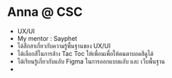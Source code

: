 # Anna @ CSC

+ UX/UI
+ My mentor : Sayphet
+ ได้สืกสาเกี่ยวกับความรู้พื้นฐานของ UX/UI
+ ได้เลือกสีในการส้าง Tac Toc ให้เพื่อนเพื่อให้คนตาบอดสีดูได้
+ ได้เรียนรู้เกี่ยวกับแอับ Figma ในการออกแบบแอับ และ เว็บพื้นฐาน                          
+ 